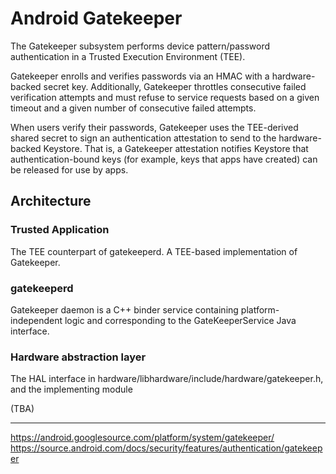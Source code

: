 # Android Gatekeeper
The Gatekeeper subsystem performs device pattern/password authentication in a Trusted Execution Environment (TEE).

Gatekeeper enrolls and verifies passwords via an HMAC with a hardware-backed secret key. Additionally, Gatekeeper throttles consecutive failed verification attempts and must refuse to service requests based on a given timeout and a given number of consecutive failed attempts.

When users verify their passwords, Gatekeeper uses the TEE-derived shared secret to sign an authentication attestation to send to the hardware-backed Keystore. That is, a Gatekeeper attestation notifies Keystore that authentication-bound keys (for example, keys that apps have created) can be released for use by apps.

## Architecture
### Trusted Application
The TEE counterpart of gatekeeperd. A TEE-based implementation of Gatekeeper.
### gatekeeperd
Gatekeeper daemon is a C++ binder service containing platform-independent logic and corresponding to the GateKeeperService Java interface.
### Hardware abstraction layer
The HAL interface in hardware/libhardware/include/hardware/gatekeeper.h, and the implementing module

(TBA)

---
https://android.googlesource.com/platform/system/gatekeeper/
https://source.android.com/docs/security/features/authentication/gatekeeper